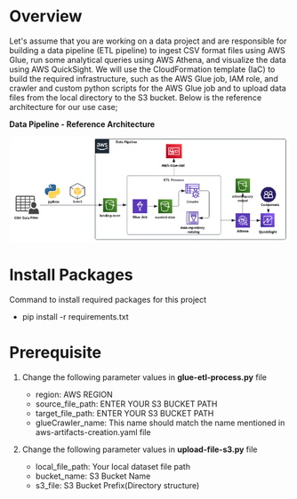 # Overview
Let's assume that you are working on a data project and are responsible for building a data pipeline (ETL pipeline) to ingest CSV format files using AWS Glue, run some analytical queries using AWS Athena, and visualize the data using AWS QuickSight. We will use the CloudFormation template (IaC) to build the required infrastructure, such as the AWS Glue job, IAM role, and crawler and custom python scripts for the AWS Glue job and to upload data files from the local directory to the S3 bucket. Below is the reference architecture for our use case;

**Data Pipeline - Reference Architecture**

![alt text](images/data-pipeline-arch.png)
 

# Install Packages 
  Command to install required packages for this project
  - pip install -r requirements.txt

# Prerequisite
1. Change the following parameter values in **glue-etl-process.py** file
    - region: AWS REGION
    - source_file_path: ENTER YOUR S3 BUCKET PATH
    - target_file_path: ENTER YOUR S3 BUCKET PATH
    - glueCrawler_name: This name should match the name mentioned in aws-artifacts-creation.yaml file

2. Change the following parameter values in **upload-file-s3.py** file
    - local_file_path: Your local dataset file path 
    - bucket_name: S3 Bucket Name
    - s3_file: S3 Bucket Prefix(Directory structure)
